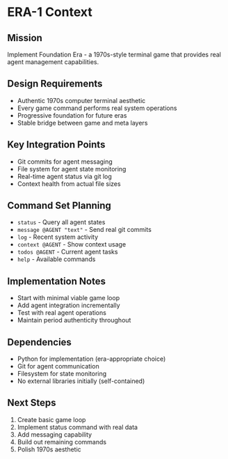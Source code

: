 # ERA-1 Context

## Mission
Implement Foundation Era - a 1970s-style terminal game that provides real agent management capabilities.

## Design Requirements
- Authentic 1970s computer terminal aesthetic
- Every game command performs real system operations  
- Progressive foundation for future eras
- Stable bridge between game and meta layers

## Key Integration Points
- Git commits for agent messaging
- File system for agent state monitoring
- Real-time agent status via git log
- Context health from actual file sizes

## Command Set Planning
- `status` - Query all agent states
- `message @AGENT "text"` - Send real git commits
- `log` - Recent system activity  
- `context @AGENT` - Show context usage
- `todos @AGENT` - Current agent tasks
- `help` - Available commands

## Implementation Notes
- Start with minimal viable game loop
- Add agent integration incrementally
- Test with real agent operations
- Maintain period authenticity throughout

## Dependencies
- Python for implementation (era-appropriate choice)
- Git for agent communication
- Filesystem for state monitoring
- No external libraries initially (self-contained)

## Next Steps
1. Create basic game loop
2. Implement status command with real data
3. Add messaging capability
4. Build out remaining commands
5. Polish 1970s aesthetic